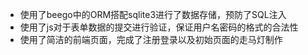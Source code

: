 - 使用了beego中的ORM搭配sqlite3进行了数据存储，预防了SQL注入 
- 使用了js对于表单数据的提交进行验证，保证用户名密码的格式的合法性
- 使用了简洁的前端页面，完成了注册登录以及初始页面的走马灯制作